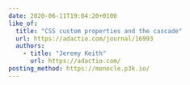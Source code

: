 ```yaml
---
date: 2020-06-11T19:04:20+0100
like_of:
  title: "CSS custom properties and the cascade"
  url: https://adactio.com/journal/16993
  authors:
    - title: "Jeremy Keith"
      url: https://adactio.com/
posting_method: https://monocle.p3k.io/
---
```

